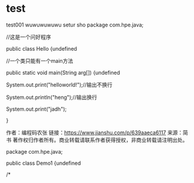 # test
test001
wuwuwuwuwu
setur
sho
package com.hpe.java;

//这是一个问好程序

public class Hello {undefined

//一个类只能有一个main方法

public static void main(String arg[]) {undefined

System.out.print("helloworld!");//输出不换行

System.out.println("heng");//输出换行

System.out.print("jadh");

}

作者：编程码农张
链接：https://www.jianshu.com/p/639aaeca6117
来源：简书
著作权归作者所有。商业转载请联系作者获得授权，非商业转载请注明出处。


package com.hpe.java;

public class Demo1 {undefined

/*

